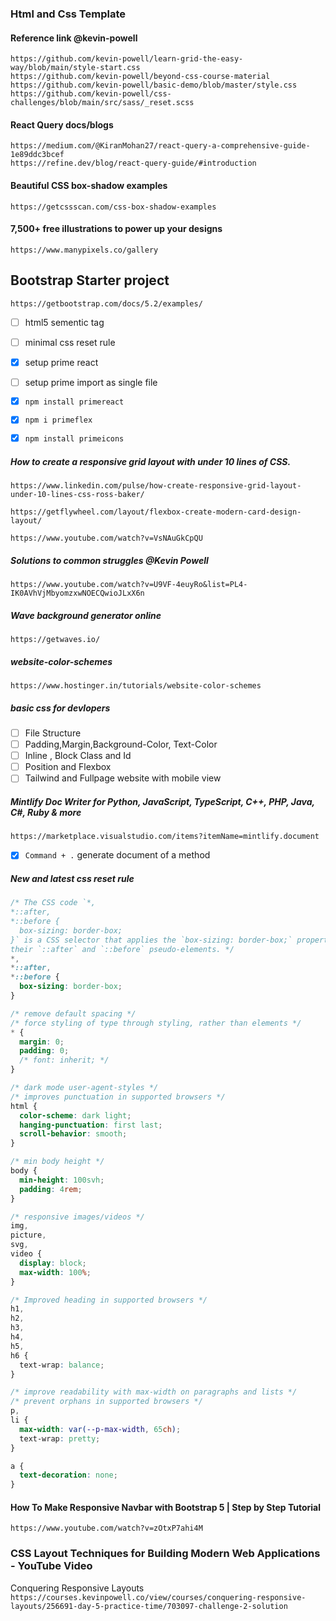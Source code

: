 ### Html and Css Template

#### Reference link @kevin-powell

`https://github.com/kevin-powell/learn-grid-the-easy-way/blob/main/style-start.css` <br>
`https://github.com/kevin-powell/beyond-css-course-material`<br>
`https://github.com/kevin-powell/basic-demo/blob/master/style.css`<br>
`https://github.com/kevin-powell/css-challenges/blob/main/src/sass/_reset.scss`<br>

#### React Query docs/blogs

`https://medium.com/@KiranMohan27/react-query-a-comprehensive-guide-1e89ddc3bcef` <br>
`https://refine.dev/blog/react-query-guide/#introduction`

#### Beautiful CSS box-shadow examples

`https://getcssscan.com/css-box-shadow-examples`

#### 7,500+ free illustrations to power up your designs

`https://www.manypixels.co/gallery`

## Bootstrap Starter project

`https://getbootstrap.com/docs/5.2/examples/`

- [ ] html5 sementic tag <br>
- [ ] minimal css reset rule

- [x] setup prime react
- [ ] setup prime import as single file

- [x] `npm install primereact` <br>
- [x] `npm i primeflex` <br>
- [x] `npm install primeicons` <br>

<!-- [x] basic flex layout for main page -->

##### How to create a responsive grid layout with under 10 lines of CSS.

`https://www.linkedin.com/pulse/how-create-responsive-grid-layout-under-10-lines-css-ross-baker/` <br>

`https://getflywheel.com/layout/flexbox-create-modern-card-design-layout/` <br>

`https://www.youtube.com/watch?v=VsNAuGkCpQU` <br>

##### Solutions to common struggles @Kevin Powell

`https://www.youtube.com/watch?v=U9VF-4euyRo&list=PL4-IK0AVhVjMbyomzxwNOECQwioJLxX6n`

##### Wave background generator online

`https://getwaves.io/`<br>

##### website-color-schemes

`https://www.hostinger.in/tutorials/website-color-schemes` <br>

##### basic css for devlopers

- [ ] File Structure
- [ ] Padding,Margin,Background-Color, Text-Color
- [ ] Inline , Block Class and Id
- [ ] Position and Flexbox
- [ ] Tailwind and Fullpage website with mobile view

##### Mintlify Doc Writer for Python, JavaScript, TypeScript, C++, PHP, Java, C#, Ruby & more

`https://marketplace.visualstudio.com/items?itemName=mintlify.document` <br>

- [x] `Command + .` generate document of a method

##### New and latest css reset rule

```css
/* The CSS code `*,
*::after,
*::before {
  box-sizing: border-box;
}` is a CSS selector that applies the `box-sizing: border-box;` property to all elements, as well as
their `::after` and `::before` pseudo-elements. */
*,
*::after,
*::before {
  box-sizing: border-box;
}

/* remove default spacing */
/* force styling of type through styling, rather than elements */
* {
  margin: 0;
  padding: 0;
  /* font: inherit; */
}

/* dark mode user-agent-styles */
/* improves punctuation in supported browsers */
html {
  color-scheme: dark light;
  hanging-punctuation: first last;
  scroll-behavior: smooth;
}

/* min body height */
body {
  min-height: 100svh;
  padding: 4rem;
}

/* responsive images/videos */
img,
picture,
svg,
video {
  display: block;
  max-width: 100%;
}

/* Improved heading in supported browsers */
h1,
h2,
h3,
h4,
h5,
h6 {
  text-wrap: balance;
}

/* improve readability with max-width on paragraphs and lists */
/* prevent orphans in supported browsers */
p,
li {
  max-width: var(--p-max-width, 65ch);
  text-wrap: pretty;
}

a {
  text-decoration: none;
}
```

#### How To Make Responsive Navbar with Bootstrap 5 | Step by Step Tutorial

`https://www.youtube.com/watch?v=zOtxP7ahi4M`

### CSS Layout Techniques for Building Modern Web Applications - YouTube Video

Conquering Responsive Layouts <br>
`https://courses.kevinpowell.co/view/courses/conquering-responsive-layouts/256691-day-5-practice-time/703097-challenge-2-solution`
